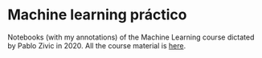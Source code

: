 # Machine learning práctico
Notebooks (with my annotations) of the Machine Learning course dictated by Pablo Zivic in 2020.
All the course material is [here](https://elsonidoq.github.io/machine-learning-practico/).
